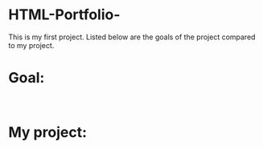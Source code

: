 # HTML-Portfolio-

This is my first project. Listed below are the goals of the project compared to my project.

<h1>Goal:</h1>




<br/>


<h1>My project:</h1>

